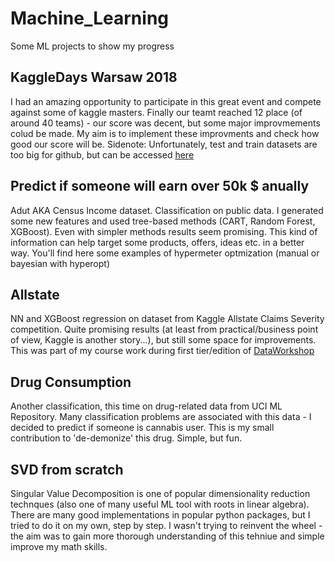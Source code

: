 # Machine_Learning
Some ML projects to show my progress

## KaggleDays Warsaw 2018
I had an amazing opportunity to participate in this great event and compete against some of kaggle masters. Finally our teamt reached 12 place (of around 40 teams) - our score was decent, but some major improvmements colud be made. My aim is to implement these improvments and check how good our score will be. 
Sidenote: Unfortunately, test and train datasets are too big for github, but can be accessed [here](https://www.kaggle.com/c/kaggledays) 

## Predict if someone will earn over 50k $ anually
Adut AKA Census Income dataset. Classification on public data. I generated some new features and used tree-based methods (CART, Random Forest, XGBoost). Even with simpler methods results seem promising. This kind of information can help target some products, offers, ideas etc. in a better way. You'll find here some examples of hypermeter optmization (manual or bayesian with hyperopt)

## Allstate
NN and XGBoost regression on dataset from Kaggle Allstate Claims Severity competition. Quite promising results (at least from practical/business point of view, Kaggle is another story...), but still some space for improvements. This was part of my course work during first tier/edition of [DataWorkshop](http://www.dataworkshop.eu/)

## Drug Consumption
Another classification, this time on drug-related data from UCI ML Repository. Many classification problems are associated with this data - I decided to predict if someone is cannabis user. This is my small contribution to 'de-demonize' this drug. Simple, but fun.

## SVD from scratch
Singular Value Decomposition is one of popular dimensionality reduction technques (also one of many useful ML tool with roots in linear algebra). There are many good implementations in popular python packages, but I tried to do it on my own, step by step. I wasn't trying to reinvent the wheel - the aim was to gain more thorough understanding of this tehniue and simple improve my math skills.
